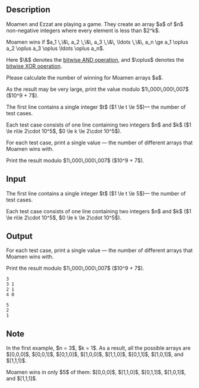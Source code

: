 ## Description

<div><p>Moamen and Ezzat are playing a game. They create an array $a$ of $n$ non-negative integers where every element is less than $2^k$.</p><p>Moamen wins if $a_1 \,\&amp;\, a_2 \,\&amp;\, a_3 \,\&amp;\, \ldots \,\&amp;\, a_n \ge a_1 \oplus a_2 \oplus a_3 \oplus \ldots \oplus a_n$.</p><p>Here $\&amp;$ denotes the <a href="https://en.wikipedia.org/wiki/Bitwise_operation#AND">bitwise AND operation</a>, and $\oplus$ denotes the <a href="https://en.wikipedia.org/wiki/Bitwise_operation#XOR">bitwise XOR operation</a>.</p><p>Please calculate the number of winning for Moamen arrays $a$.</p><p>As the result may be very large, print the value modulo $1\,000\,000\,007$ ($10^9 + 7$).</p></div><div class="input-specification"><p>The first line contains a single integer $t$ ($1 \le t \le 5$)— the number of test cases. </p><p>Each test case consists of one line containing two integers $n$ and $k$ ($1 \le n\le 2\cdot 10^5$, $0 \le k \le 2\cdot 10^5$).</p></div><div class="output-specification"><p>For each test case, print a single value — the number of different arrays that Moamen wins with.</p><p>Print the result modulo $1\,000\,000\,007$ ($10^9 + 7$).</p></div>

## Input

<p>The first line contains a single integer $t$ ($1 \le t \le 5$)— the number of test cases. </p><p>Each test case consists of one line containing two integers $n$ and $k$ ($1 \le n\le 2\cdot 10^5$, $0 \le k \le 2\cdot 10^5$).</p>

## Output

<p>For each test case, print a single value — the number of different arrays that Moamen wins with.</p><p>Print the result modulo $1\,000\,000\,007$ ($10^9 + 7$).</p>





```input1
3
3 1
2 1
4 0
```




```output1
5
2
1
```



## Note

<p>In the first example, $n = 3$, $k = 1$. As a result, all the possible arrays are $[0,0,0]$, $[0,0,1]$, $[0,1,0]$, $[1,0,0]$, $[1,1,0]$, $[0,1,1]$, $[1,0,1]$, and $[1,1,1]$.</p><p>Moamen wins in only $5$ of them: $[0,0,0]$, $[1,1,0]$, $[0,1,1]$, $[1,0,1]$, and $[1,1,1]$.</p>
